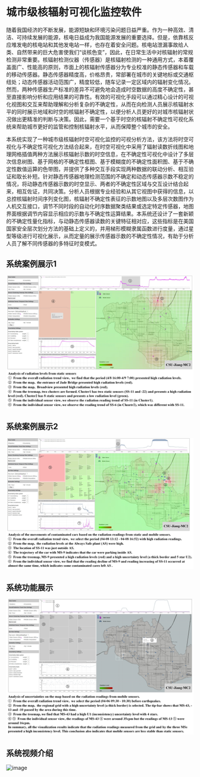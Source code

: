 # 城市级核辐射可视化监控软件

随着我国经济的不断发展，能源短缺和环境污染问题日益严重。作为一种高效、清洁、可持续发展的能源，核电日益成为我国能源发展的重要选择。但是，依靠核反应堆发电的核电站和其他发电站一样，也存在着安全问题。核电站泄漏事故给人类、自然带来的巨大危害使我们“谈核色变”，因此，在日常生活中对核辐射的常规检测非常重要。核辐射检测仪器（传感器）是核辐射检测的一种通用方式，本着覆盖面广、性能高的原则，市面上的核辐射传感器分为专业校准的静态传感器和车载的移动传感器。静态传感器精度高，价格昂贵，常部署在城市的关键地标或交通枢纽处；动态传感器活动范围广，精度较低，随车记录一定区域内的辐射变化情况。然而，两种传感器生产标准的差异不可避免地会造成时空数据的高度不确定性，甚至直接影响分析和应用结果的可靠性。有效的可视化手段可以通过精心设计的可视化视图和交互来帮助理解和分析复杂的不确定性，从而在向检测人员展示核辐射水平的同时展示地域和时空的核辐射不确定性，以便分析人员更好的对城市核辐射状况做出更精准的判断与决策。因此，需要一个基于时空的核辐射不确定性可视化系统来帮助城市更好的监管和控制核辐射水平，从而保障整个城市的安全。

本系统实现了一种城市级核辐射时空可视化监控的可视分析方法，该方法将时空可视化与不确定性可视化方法结合起来，在时空可视化中采用了辐射读数折线图和地理网格插值两种方法展示核辐射示数的时空信息，在不确定性可视化中设计了多层次信息树图、基于网格的不确定性框图、基于模糊度的不确定性面积图、基于不确定性数值运算的色带图，并提供了多种交互手段实现两种数据的联动分析、相互验证和取长补短。针对静态传感器地理检测范围的不确定和动态传感器示数不稳定的情况，将动静态传感器示数的时空显示、两者的不确定性区域与交互设计结合起来，相互佐证，共同决策。分析人员根据专业经验和从其它视图中获得的信息，以总控核辐射时间序列变化图，核辐射不确定性表征的示数地图以及多层次数图作为人机交互接口，调节不同时段的自动化时序数据聚类结果或选定特定传感器，地图界面根据调节内容显示相应的示数与不确定性运算结果。本系统还设计了一套新颖的不确定性量化指标，与动静态传感器读数的关键特征相对应，这些指标是在美国国家安全层次划分方法的基础上定义的，并用梯形模糊隶属函数进行度量，通过星型等级进行可视化展示，从而定量的展示传感器示数的不确定性情况，有助于分析人员了解不同传感器的多特征时变模式。

## 系统案例展示1
![image](https://github.com/HawkinYap/Spatio-Temporal-Uncertainties-for-Radiation-Monitoring/blob/master/assets/Case1.jpg)
## 系统案例展示2
![image](https://github.com/HawkinYap/Spatio-Temporal-Uncertainties-for-Radiation-Monitoring/blob/master/assets/Case2.jpg)
## 系统功能展示
![image](https://github.com/HawkinYap/Spatio-Temporal-Uncertainties-for-Radiation-Monitoring/blob/master/assets/Case3.jpg)
## 系统视频介绍
![image](https://github.com/HawkinYap/Spatio-Temporal-Uncertainties-for-Radiation-Monitoring/blob/master/assets/video.gif)

 
